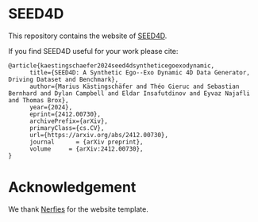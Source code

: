 # SEED4D

This repository contains the website of [SEED4D](https://seed4d.github.io/).

If you find SEED4D useful for your work please cite:

```
@article{kaestingschaefer2024seed4dsyntheticegoexodynamic,
      title={SEED4D: A Synthetic Ego--Exo Dynamic 4D Data Generator, Driving Dataset and Benchmark}, 
      author={Marius Kästingschäfer and Théo Gieruc and Sebastian Bernhard and Dylan Campbell and Eldar Insafutdinov and Eyvaz Najafli and Thomas Brox},
      year={2024},
      eprint={2412.00730},
      archivePrefix={arXiv},
      primaryClass={cs.CV},
      url={https://arxiv.org/abs/2412.00730},
      journal      = {arXiv preprint},
      volume     = {arXiv:2412.00730},
}
```

# Acknowledgement
We thank [Nerfies](https://github.com/nerfies/nerfies.github.io) for the website template.
